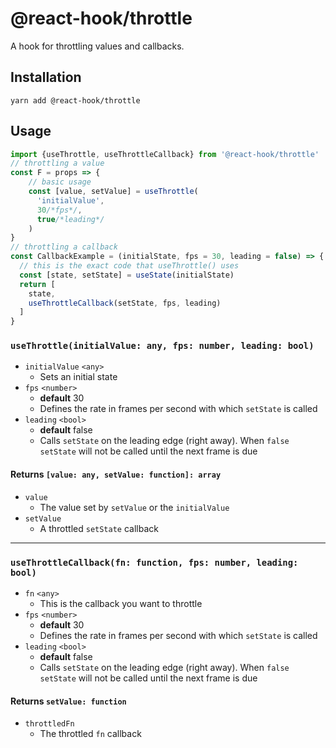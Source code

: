 # @react-hook/throttle
A hook for throttling values and callbacks.


## Installation
`yarn add @react-hook/throttle`

## Usage
```js
import {useThrottle, useThrottleCallback} from '@react-hook/throttle'
// throttling a value
const F = props => {
    // basic usage
    const [value, setValue] = useThrottle(
      'initialValue', 
      30/*fps*/, 
      true/*leading*/
    )
}
// throttling a callback
const CallbackExample = (initialState, fps = 30, leading = false) => {
  // this is the exact code that useThrottle() uses
  const [state, setState] = useState(initialState)
  return [
    state, 
    useThrottleCallback(setState, fps, leading)
  ]
}
```

### `useThrottle(initialValue: any, fps: number, leading: bool)`
- `initialValue` `<any>`
  - Sets an initial state
- `fps` `<number>`
  - **default** 30
  - Defines the rate in frames per second with which `setState` is called
- `leading` `<bool>`
  - **default** false
  - Calls `setState` on the leading edge (right away). When `false`
    `setState` will not be called until the next frame is due

#### Returns `[value: any, setValue: function]: array`
- `value`
  - The value set by `setValue` or the `initialValue`
- `setValue`
  - A throttled `setState` callback
  
----

### `useThrottleCallback(fn: function, fps: number, leading: bool)`
- `fn` `<any>`
  - This is the callback you want to throttle
- `fps` `<number>`
  - **default** 30
  - Defines the rate in frames per second with which `setState` is called
- `leading` `<bool>`
  - **default** false
  - Calls `setState` on the leading edge (right away). When `false`
    `setState` will not be called until the next frame is due

#### Returns `setValue: function`
- `throttledFn`
  - The throttled `fn` callback